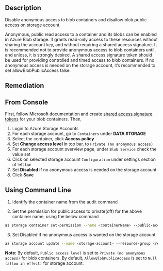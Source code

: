 ## Description

Disable anonymous access to blob containers and disallow blob public access on storage account.

Anonymous, public read access to a container and its blobs can be enabled in Azure Blob storage. It grants read-only access to these resources without sharing the account key, and without requiring a shared access signature. It is recommended not to provide anonymous access to blob containers until, and unless, it is strongly desired. A shared access signature token should be used for providing controlled and timed access to blob containers. If no
anonymous access is needed on the storage account, it’s recommended to set allowBlobPublicAccess false.

## Remediation

## From Console

First, follow Microsoft documentation and create [shared access signature tokens](https://docs.microsoft.com/en-us/rest/api/storageservices/delegating-access-with-a-shared-access-signature) for your blob containers. Then,

1. Login to Azure Storage Accounts
2. For each storage account, go to `Containers` under **DATA STORAGE**
3. Select the container, click **Access policy**
4. Set **Change access level** in top bar, to `Private (no anonymous access)`
5. For each storage account overview page, under `Blob Service` check the value set
6. Click on selected storage account `Configuration` under settings section of left bar
7. Set **Disabled** if no anonymous access is needed on the storage account
8. Click **Save**

## Using Command Line

1. Identify the container name from the audit command

2. Set the permission for public access to private(off) for the above container name, using the below command

```bash
az storage container set-permission --name <containerName> --public-access off --account-name <accountName> --account-key <accountKey>
```

3. Set Disabled if no anonymous access is wanted on the storage account

```bash
az storage account update --name <storage-account> --resource-group <resource-group> --allow-blob-public-access false
```

**Note:** By default, `Public access level` is set to `Private (no anonymous access)` for blob containers. By default, `AllowBlobPublicAccess` is set to `Null (allow in effect)` for storage account.
